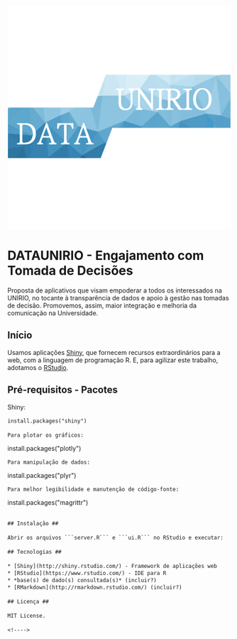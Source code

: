  ![Logo_DATAUNIRIO](https://raw.githubusercontent.com/thiagoassantos/googlesheets-shinyapps/master/datauniriologo.png)
 
 # DATAUNIRIO - Engajamento com Tomada de Decisões
 
Proposta de aplicativos que visam empoderar a todos os interessados na UNIRIO, no tocante à transparência de dados e apoio à gestão nas tomadas de decisão. Promovemos, assim, maior integração e melhoria da comunicação na Universidade.

## Início ##

Usamos aplicações [Shiny](http://shiny.rstudio.com/), que fornecem recursos extraordinários para a web, com a linguagem de programação R. E, para agilizar este trabalho, adotamos o [RStudio](https://www.rstudio.com/).

## Pré-requisitos - Pacotes ##

Shiny:
```
install.packages("shiny")

Para plotar os gráficos:
```
install.packages("plotly")
```
Para manipulação de dados:
```
install.packages("plyr")
```
Para melhor legibilidade e manutenção de código-fonte:
```
install.packages("magrittr")
```

## Instalação ##

Abrir os arquivos ```server.R``` e ```ui.R``` no RStudio e executar:

## Tecnologias ##

* [Shiny](http://shiny.rstudio.com/) - Framework de aplicações web
* [RStudio](https://www.rstudio.com/) - IDE para R
* *base(s) de dado(s) consultada(s)* (incluir?)
* [RMarkdown](http://rmarkdown.rstudio.com/) (incluir?)

## Licença ##

MIT License.

<!---->
